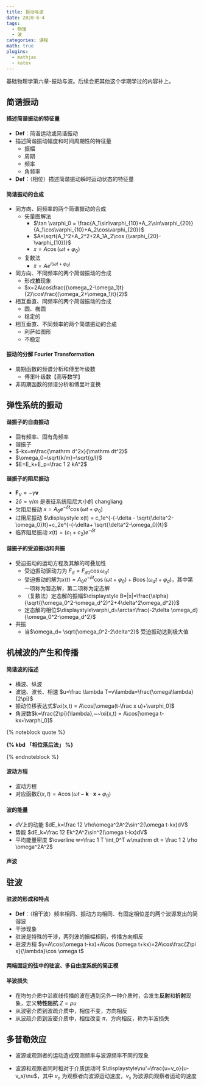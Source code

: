 ```yaml
---
title: 振动与波
date: 2020-6-4
tags:
  - 物理
  - 波
categories: 课程
math: true
plugins:
  - mathjax
  - katex
---
```


基础物理学第六章-振动与波。后续会把其他这个学期学过的内容补上。

<!-- more -->

## 简谐振动

#### 描述简谐振动的特征量

- **Def**：简谐运动或简谐振动
- 描述简谐振动幅度和时间周期性的特征量
  - 振幅
  - 周期
  - 频率
  - 角频率
- **Def**：（相位）描述简谐振动瞬时运动状态的特征量

#### 简谐振动的合成

- 同方向、同频率的两个简谐振动的合成
  - 矢量图解法
    - $\tan \varphi_0 = \frac{A_1\sin\varphi_{10}+A_2\sin\varphi_{20}}{A_1\cos\varphi_{10}+A_2\cos\varphi_{20}}$
    - $A=\sqrt{A_1^2+A_2^2+2A_1A_2\cos (\varphi_{20}-\varphi_{10})}$
    - $x=A\cos (\omega t+\varphi_0)$
  - 复数法
    - $\displaystyle\tilde x = Ae^{i(\omega t+\varphi_0)}$
- 同方向、不同频率的两个简谐振动的合成
  - 形成**拍**现象
  - $x=2A\cos\frac{(\omega_2-\omega_1)t}{2}\cos\frac{(\omega_2+\omega_1)t}{2}$
- 相互垂直、同频率的两个简谐振动的合成
  - 圆、椭圆
  - 稳定的
- 相互垂直、不同频率的两个简谐振动的合成
  - 利萨如图形
  - 不稳定

#### 振动的分解 Fourier Transformation

- 周期函数的频谱分析和傅里叶级数
  - 傅里叶级数【高等数学】
- 非周期函数的频谱分析和傅里叶变换

## 弹性系统的振动

#### 谐振子的自由振动

- 固有频率、固有角频率
- 谐振子
- $-kx=m\frac{\mathrm d^2x}{\mathrm dt^2}$
- $\omega_0=\sqrt{k/m}=\sqrt{g/l}$
- $E=E_k+E_p=\frac 1 2 kA^2$

#### 谐振子的阻尼振动

- $\boldsymbol F_V=-\gamma\boldsymbol v$
- $2\delta = \gamma/m$ 是表征系统阻尼大小的 changliang
- 欠阻尼振动 $x=A_0e^{-\delta t}\cos(\omega t+\varphi_0)$
- 过阻尼振动 $\displaystyle x(t) = c_1e^{-(-\delta - \sqrt{\delta^2-\omega_0})t}+c_2e^{-(-\delta+ \sqrt{\delta^2-\omega_0})t}$
- 临界阻尼振动 $x(t) = (c_1+c_2)e^{-\delta t}$

#### 谐振子的受迫振动和共振

- 受迫振动的运动方程及其解的可叠加性
  - 受迫振动驱动力为 $F_d= F_{d0}\cos \omega_dt$
  - 受迫振动的解为$x(t) = A_0e^{-\delta t}\cos (\omega t+\varphi_0)+B\cos(\omega_dt+\varphi_d)$，其中第一项称为暂态解，第二项称为定态解
  - （复数法）定态解的振幅$\displaystyle B=|x|=\frac{\alpha}{\sqrt{(\omega_0^2-\omega_d^2)^2+4\delta^2\omega_d^2}}$
  - 定态解的相位$\displaystyle\varphi_d=\arctan\frac{-2\delta \omega_d}{\omega_0^2-\omega_d^2}$
- 共振
  - 当$\omega_d= \sqrt{\omega_0^2-2\delta^2}$ 受迫振动达到极大值

## 机械波的产生和传播

#### 简谐波的描述

- 横波、纵波
- 波速、波长、相速 $u=\frac \lambda T=v\lambda=\frac{\omega\lambda}{2\pi}$
- 振动位移表达式$\xi(x,t) = A\cos[\omega(t-\frac x u)+\varphi_0]$
- 角波数$k=\frac{2\pi}{\lambda},~~\xi(x,t) = A\cos[\omega t-kx+\varphi_0]$

{% noteblock quote %}

**{% kbd 「相位落后法」 %}**

{% endnoteblock %}

#### 波动方程

- 波动方程
- 对应函数$\xi(x,t) = A\cos(\omega t-\boldsymbol k\cdot \boldsymbol x+\varphi_0)$

#### 波的能量

- $dV$上的动能 $dE_k=\frac 12 \rho\omega^2A^2\sin^2(\omega t-kx)dV$
- 势能 $dE_k=\frac 12 Ek^2A^2\sin^2(\omega t-kx)dV$
- 平均能量密度 $\overline w=\frac 1 T \int_0^T w\mathrm dt = \frac 1 2 \rho \omega^2A^2$

#### 声波

## 驻波

#### 驻波的形成和特点

- **Def**：（相干波）频率相同、振动方向相同、有固定相位差的两个波源发出的简谐波
- 干涉现象
- 驻波是特殊的干涉，两列波的振幅相同，传播方向相反
- 驻波方程 $y=A\cos(\omega t-kx)+A\cos (\omega t+kx)=2A\cos\frac{2\pi x}{\lambda}\cos \omega t$

#### 两端固定的弦中的驻波、多自由度系统的简正模

#### 半波损失

- 在均匀介质中沿直线传播的波在遇到另外一种介质时，会发生**反射**和**折射**现象，定义**特性阻抗** $Z=\rho u$
- 从波密介质到波疏介质中，相位不变，方向相反
- 从波疏介质到波密介质中，相位改变 $\pi$，方向相反，称为半波损失

## 多普勒效应

- 波源或观测者的运动造成观测频率与波源频率不同的现象

- 波源和观察者同时相对于介质运动时 $\displaystyle\nu'=\frac{u+v_o}{u-v_s}\nu$，其中 $v_o$ 为观察者向波源运动速度，$v_s$ 为波源向观察者运动的速度
